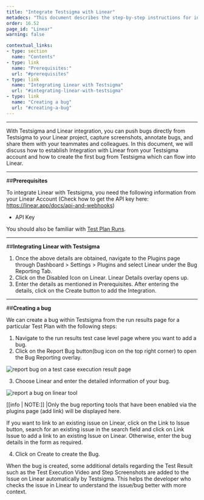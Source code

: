 ```yaml
---
title: "Integrate Testsigma with Linear"
metadecs: "This document describes the step-by-step instructions for integrating Testsigma with Linear "
order: 16.52
page_id: "Linear"
warning: false

contextual_links:
- type: section
  name: "Contents"
- type: link
  name: "Prerequisites:"
  url: "#prerequisites"
- type: link
  name: "Integrating Linear with Testsigma"
  url: "#integrating-linear-with-testsigma"
- type: link
  name: "Creating a bug"
  url: "#creating-a-bug"
---
```

---

With Testsigma and Linear integration, you can push bugs directly from Testsigma to your Linear project, capture screenshots, annotate bugs, and share them with your teammates and colleagues.
In this document, we will discuss how to establish Integration with Linear from your Testsigma account and how to create the first bug from Testsigma which can flow into Linear.

---

##**Prerequisites**

To integrate Linear with Testsigma, you need the following information from your Linear Account (Check how to get the API key here: https://linear.app/docs/api-and-webhooks)

- API Key 

You should also be familiar with [Test Plan Runs](https://testsigma.com/docs/runs/test-plan-executions/).

---

##**Integrating Linear with Testsigma**

1. Once the above details are obtained, navigate to the Plugins page through Dashboard > Settings > Plugins and select Linear under the Bug Reporting Tab.
2. Click on the Disabled Icon on Linear. Linear Details overlay opens up.
3. Enter the details as mentioned in Prerequisites. After entering the details, click on the Create button to add the Integration.

---

##**Creating a bug**

We can create a bug within Testsigma from the run results page for a particular Test Plan with the following steps:

1. Navigate to the run results test case level page where you want to add a bug.
2. Click on the Report Bug button(bug icon on the top right corner) to open the Bug Reporting overlay.

![report bug on a test case execution result page](https://s3.amazonaws.com/static-docs.testsigma.com/new_images/integrations/product-management/linear/run-test-case-report-bug-linear.png)

3. Choose Linear and enter the detailed information of your bug.

![report a bug on linear tool](https://s3.amazonaws.com/static-docs.testsigma.com/new_images/integrations/product-management/linear/choose-linear-enter-bug-details.png)

[[info | NOTE:]]
|Only the bug reporting tools that have been enabled via the plugins page (add link) will be displayed here.


If you want to link to an existing issue on Linear, click on the Link to Issue button, search for an existing issue in the search field and click on Link Issue to add a link to an existing Issue on Linear. Otherwise, enter the bug details in the form as required.

4. Click on Create to create the Bug.

When the bug is created, some additional details regarding the Test Result such as the Test Execution Video and Step Screenshots are added to the Issue on Linear automatically by Testsigma. This helps the developer who checks the issue in Linear to understand the issue/bug better with more context.





